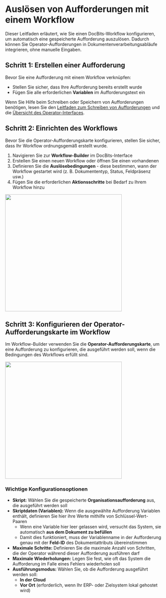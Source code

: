 # Auslösen von Aufforderungen mit einem Workflow

Dieser Leitfaden erläutert, wie Sie einen DocBits-Workflow konfigurieren, um automatisch eine gespeicherte Aufforderung auszulösen. Dadurch können Sie Operator-Aufforderungen in Dokumentenverarbeitungsabläufe integrieren, ohne manuelle Eingaben.

## Schritt 1: Erstellen einer Aufforderung

Bevor Sie eine Aufforderung mit einem Workflow verknüpfen:

* Stellen Sie sicher, dass Ihre Aufforderung bereits erstellt wurde
* Fügen Sie alle erforderlichen **Variablen** im Aufforderungstext ein

Wenn Sie Hilfe beim Schreiben oder Speichern von Aufforderungen benötigen, lesen Sie den [Leitfaden zum Schreiben von Aufforderungen](../prompt-writing-guide.md) und die [Übersicht des Operator-Interfaces](../).

## Schritt 2: Einrichten des Workflows

Bevor Sie die Operator-Aufforderungskarte konfigurieren, stellen Sie sicher, dass Ihr Workflow ordnungsgemäß erstellt wurde.

1. Navigieren Sie zur **Workflow-Builder** im DocBits-Interface
2. Erstellen Sie einen neuen Workflow oder öffnen Sie einen vorhandenen
3. Definieren Sie die **Auslösebedingungen** - diese bestimmen, wann der Workflow gestartet wird (z. B. Dokumententyp, Status, Feldpräsenz usw.)
4. Fügen Sie die erforderlichen **Aktionsschritte** bei Bedarf zu Ihrem Workflow hinzu

<div align="left"><img src="https://docs.docbits.com/~gitbook/image?url=https%3A%2F%2F578966019-files.gitbook.io%2F%7E%2Ffiles%2Fv0%2Fb%2Fgitbook-x-prod.appspot.com%2Fo%2Fspaces%252FT2n2w4uDCJvv7CJ5zrdk%252Fuploads%252Fd3qJJhFDHTXDUfUedjaF%252Fimage.png%3Falt%3Dmedia%26token%3D310f9e9c-9e79-4987-af01-2d914f1abbe7&#x26;width=768&#x26;dpr=4&#x26;quality=100&#x26;sign=873cf566&#x26;sv=2" alt="" width="375"></div>

## Schritt 3: Konfigurieren der Operator-Aufforderungskarte im Workflow

Im Workflow-Builder verwenden Sie die **Operator-Aufforderungskarte**, um eine Aufforderung zu konfigurieren, die ausgeführt werden soll, wenn die Bedingungen des Workflows erfüllt sind.

<div align="left"><img src="https://docs.docbits.com/~gitbook/image?url=https%3A%2F%2F578966019-files.gitbook.io%2F%7E%2Ffiles%2Fv0%2Fb%2Fgitbook-x-prod.appspot.com%2Fo%2Fspaces%252FT2n2w4uDCJvv7CJ5zrdk%252Fuploads%252Fg11jtpdL4j3mJveYvWSX%252Fimage.png%3Falt%3Dmedia%26token%3Db208669e-b6a8-4879-b08b-d9ba353e908d&#x26;width=768&#x26;dpr=4&#x26;quality=100&#x26;sign=974876f7&#x26;sv=2" alt="" width="375"></div>

### Wichtige Konfigurationsoptionen

* **Skript:** Wählen Sie die gespeicherte **Organisationsaufforderung** aus, die ausgeführt werden soll
* **Skriptdaten (Variablen):** Wenn die ausgewählte Aufforderung Variablen enthält, definieren Sie hier ihre Werte mithilfe von Schlüssel-Wert-Paaren
  * Wenn eine Variable hier leer gelassen wird, versucht das System, sie automatisch **aus dem Dokument zu befüllen**
  * Damit dies funktioniert, muss der Variablenname in der Aufforderung genau mit der **Feld-ID** des Dokumentattributs übereinstimmen
* **Maximale Schritte:** Definieren Sie die maximale Anzahl von Schritten, die der Operator während dieser Aufforderung ausführen darf
* **Maximale Wiederholungen:** Legen Sie fest, wie oft das System die Aufforderung im Falle eines Fehlers wiederholen soll
* **Ausführungsmodus:** Wählen Sie, ob die Aufforderung ausgeführt werden soll:
  * **In der Cloud**
  * **Vor Ort** (erforderlich, wenn Ihr ERP- oder Zielsystem lokal gehostet wird)
